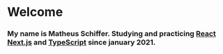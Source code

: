 # Welcome

### My name is Matheus Schiffer. Studying and practicing [React](https://www.reactjs.org) [Next.js](https://nextjs.org/) and [TypeScript](https://www.typescriptlang.org/) since january 2021.
